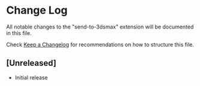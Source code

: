 # Change Log

All notable changes to the "send-to-3dsmax" extension will be documented in this file.

Check [Keep a Changelog](http://keepachangelog.com/) for recommendations on how to structure this file.

## [Unreleased]

- Initial release